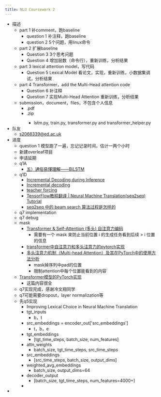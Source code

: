 ```yaml
---
title: NLU Coursework 2
---
```


- 描述
	- part 1 补comment，跑baseline
		- question 1 补注释，跑baseline
		- question 2 5个问题，用linux命令
	- part 2 扩展baseline
		- Question 3 3个思考问题
		- Question 4 增加层数（命令行），重新训练，分析结果
	- part 3 lexical attention model，写代码
		- Question 5 Lexical Model 看论文，实现，重新训练，小数据集调试，分析结果
	- part 4 Transformer，add the Multi-Head attention code
		- Question 6 补注释
		- Question 7 实现Multi-Head Attention 重新训练，分析结果
	- submission，document，files，不包含个人信息
		- <UUN>.pdf
		- <UUN>.zip
			- lstm.py, train.py, transformer.py and transformer_helper.py
- 队友
	- s2068339@ed.ac.uk
- 进度
	- question 1 模型跑了一遍，忘记记录时间，估计一两个小时
	- 新建overleaf项目
	- 申请延期
	- q1A
		- [五）通俗易懂理解——BiLSTM](https://zhuanlan.zhihu.com/p/40119926)
	- q1D
		- [Incremental Decoding during Inference](https://www.telesens.co/2019/04/21/understanding-incremental-decoding-in-fairseq/#Incremental_Decoding_during_Inference)
		- [Incremental decoding](https://fairseq.readthedocs.io/en/latest/models.html?highlight=incremental#incremental-decoding)
		- [teacher forcing](https://zhuanlan.zhihu.com/p/93030328)
		- [TensorFlow教程翻译 | Neural Machine Translation(seq2seq) Tutorial](https://zhuanlan.zhihu.com/p/33319933)
		- [seq2seq 中的 beam search 算法过程是怎样的](https://www.zhihu.com/question/54356960/answer/138990060)
	- q7 implementation
	- q7 debug
	- mask
		- [Transformer & Self-Attention (多头) 自注意力编码](https://congchan.github.io/NLP-attention-03-self-attention/)
			- 需要有一个 mask 来防止当前位置 i 的生成任务看到后续 > i 位置的信息
		- [transformer中自注意力和多头注意力的pytorch实现](https://www.cnblogs.com/xiximayou/p/13343856.html)
		- [多头注意力机制（Multi-head Attention）及其在PyTorch中的使用方法分析](https://blog.csdn.net/HappyCtest/article/details/109847449)
			- mask掉序列中pad的位置
			- 限制attention中每个位置能看到的内容
	- [Transformer模型的PyTorch实现](https://luozhouyang.github.io/transformer/)
		- 这篇内容很全
	- q7实现完成，感谢冷文翔同学
	- q7可能需要dropout，layer normalization等
	- 先q5实现
		- Improving Lexical Choice in Neural Machine Translation
		- tgt_inputs
			- b，t
		- src_embeddings = encoder_out['src_embeddings']
			- t，b，e
		- tgt_embeddings
			- [tgt_time_steps, batch_size, num_features]
		- attn_weights
			- batch_size, tgt_time_steps, src_time_steps
		- src_embeddings
			- [src_time_steps, batch_size, output_dims]
		- weighted_avg_embeddings
			- batch_size, output_dims=64
		- decoder_output
			- [batch_size, tgt_time_steps, num_features=4000+]
		-
-